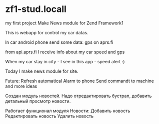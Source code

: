 zf1-stud.locall
===============

my first project
Make News module for Zend Framework1

This is webapp for control my car datas.

In car android phone send some data: gps on aprs.fi

from api.aprs.fi I receive info about my car speed and gps

When my car stay in city - I see in this app - speed alert :)

Today I make news module for site.

Future:
Refresh automatical
Alarm to phone
Send commandt to machine
and more ideas


Создан модуль новостей.
Надо отредактировать бустрап, добавить детальный просмотр новости.

Работает функционал модуля Новости:
Добавить новость
Редактировать новость
Удалить новость

